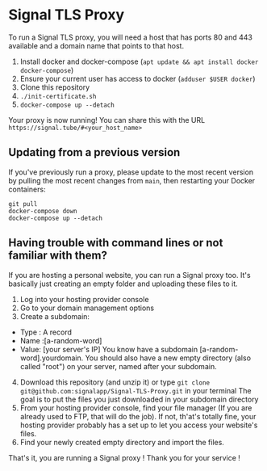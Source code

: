 # Signal TLS Proxy

To run a Signal TLS proxy, you will need a host that has ports 80 and 443 available and a domain name that points to that host.

1. Install docker and docker-compose (`apt update && apt install docker docker-compose`)
1. Ensure your current user has access to docker (`adduser $USER docker`)
1. Clone this repository
1. `./init-certificate.sh`
1. `docker-compose up --detach`

Your proxy is now running! You can share this with the URL `https://signal.tube/#<your_host_name>`

## Updating from a previous version

If you've previously run a proxy, please update to the most recent version by pulling the most recent changes from `main`, then restarting your Docker containers:

```shell
git pull
docker-compose down
docker-compose up --detach
```

## Having trouble with command lines or not familiar with them?

If you are hosting a personal website, you can run a Signal proxy too. It's basically just creating an empty folder and uploading these files to it.

1. Log into your hosting provider console
2. Go to your domain management options
3. Create a subdomain: 
  - Type : A record
  - Name :[a-random-word]
  - Value: [your server's IP]
  You know have a subdomain [a-random-word].yourdomain. You should also have a new empty directory (also called "root") on your server, named after your subdomain.
4. Download this repository (and unzip it) or type `git clone git@github.com:signalapp/Signal-TLS-Proxy.git` in your terminal
  The goal is to put the files you just downloaded in your subdomain directory
5. From your hosting provider console, find your file manager (If you are already used to FTP, that will do the job). If not, th'at's totally fine, your hosting provider probably has a set up to let you access your website's files.
6. Find your newly created empty directory and import the files. 

That's it, you are running a Signal proxy ! Thank you for your service !
